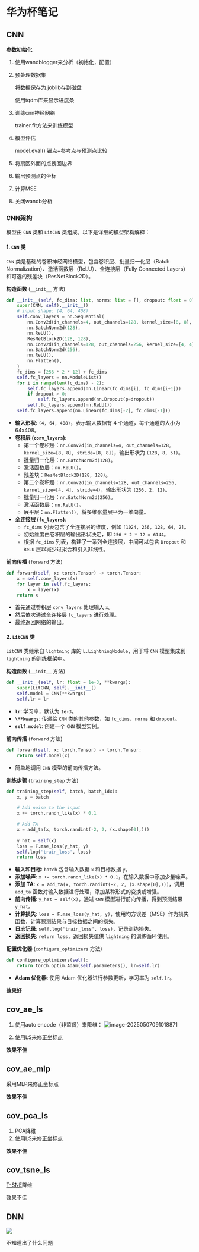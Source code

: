 # 华为杯笔记

## CNN

**参数初始化**

1. 使用wandblogger来分析（初始化，配置）

2. 预处理数据集

   将数据保存为.joblib存到磁盘

   使用tqdm库来显示进度条

3. 训练cnn神经网络

   trainer.fit方法来训练模型

4. 模型评估

   model.eval()
   锚点+参考点与预测点比较

5. 将扇区外面的点拽回边界
6. 输出预测点的坐标
7. 计算MSE
8. 关闭wandb分析

### CNN架构

模型由 `CNN` 类和 `LitCNN` 类组成。以下是详细的模型架构解释：

#### 1. `CNN` 类

`CNN` 类是基础的卷积神经网络模型，包含卷积层、批量归一化层（Batch Normalization）、激活函数层（ReLU）、全连接层（Fully Connected Layers）和可选的残差块（ResNetBlock2D）。

**构造函数** (`__init__` 方法)

```python
def __init__(self, fc_dims: list, norms: list = [], dropout: float = 0):
    super(CNN, self).__init__()
    # input shape: (4, 64, 408)
    self.conv_layers = nn.Sequential(
        nn.Conv2d(in_channels=4, out_channels=128, kernel_size=[8, 8], stride=[8, 8]), # output shape: (128, 8, 51)
        nn.BatchNorm2d(128),
        nn.ReLU(),
        ResNetBlock2D(128, 128),
        nn.Conv2d(in_channels=128, out_channels=256, kernel_size=[4, 4], stride=4), # output shape: (256, 2, 12)
        nn.BatchNorm2d(256),
        nn.ReLU(),
        nn.Flatten(),
    )
    fc_dims = [256 * 2 * 12] + fc_dims
    self.fc_layers = nn.ModuleList()
    for i in range(len(fc_dims) - 2):
        self.fc_layers.append(nn.Linear(fc_dims[i], fc_dims[i+1]))
        if dropout > 0:
            self.fc_layers.append(nn.Dropout(p=dropout))
        self.fc_layers.append(nn.ReLU())
    self.fc_layers.append(nn.Linear(fc_dims[-2], fc_dims[-1]))
```

- **输入形状**: `(4, 64, 408)`，表示输入数据有 4 个通道，每个通道的大小为 64x408。
- **卷积层 (`conv_layers`)**:
  - 第一个卷积层：`nn.Conv2d(in_channels=4, out_channels=128, kernel_size=[8, 8], stride=[8, 8])`，输出形状为 `(128, 8, 51)`。
  - 批量归一化层：`nn.BatchNorm2d(128)`。
  - 激活函数层：`nn.ReLU()`。
  - 残差块：`ResNetBlock2D(128, 128)`。
  - 第二个卷积层：`nn.Conv2d(in_channels=128, out_channels=256, kernel_size=[4, 4], stride=4)`，输出形状为 `(256, 2, 12)`。
  - 批量归一化层：`nn.BatchNorm2d(256)`。
  - 激活函数层：`nn.ReLU()`。
  - 展平层：`nn.Flatten()`，将多维张量展平为一维向量。
- **全连接层 (`fc_layers`)**:
  - `fc_dims` 列表包含了全连接层的维度，例如 `[1024, 256, 128, 64, 2]`。
  - 初始维度由卷积层的输出形状决定，即 `256 * 2 * 12 = 6144`。
  - 根据 `fc_dims` 列表，构建了一系列全连接层，中间可以包含 `Dropout` 和 `ReLU` 层以减少过拟合和引入非线性。

**前向传播** (`forward` 方法)

```python
def forward(self, x: torch.Tensor) -> torch.Tensor:
    x = self.conv_layers(x)
    for layer in self.fc_layers:
        x = layer(x)
    return x
```

- 首先通过卷积层 `conv_layers` 处理输入 `x`。
- 然后依次通过全连接层 `fc_layers` 进行处理。
- 最终返回网络的输出。

#### 2. `LitCNN` 类

`LitCNN` 类继承自 `lightning` 库的 `L.LightningModule`，用于将 `CNN` 模型集成到 `lightning` 的训练框架中。

**构造函数** (`__init__` 方法)

```python
def __init__(self, lr: float = 1e-3, **kwargs):
    super(LitCNN, self).__init__()
    self.model = CNN(**kwargs)
    self.lr = lr
```

- **`lr`**: 学习率，默认为 `1e-3`。
- **`\**kwargs`**: 传递给 `CNN` 类的其他参数，如 `fc_dims`、`norms` 和 `dropout`。
- **`self.model`**: 创建一个 `CNN` 模型实例。

**前向传播** (`forward` 方法)

```python
def forward(self, x: torch.Tensor) -> torch.Tensor:
    return self.model(x)
```

- 简单地调用 `CNN` 模型的前向传播方法。

**训练步骤** (`training_step` 方法)

```python
def training_step(self, batch, batch_idx):
    x, y = batch

    # Add noise to the input
    x += torch.randn_like(x) * 0.1

    # Add TA
    x = add_ta(x, torch.randint(-2, 2, (x.shape[0],)))
    
    y_hat = self(x)
    loss = F.mse_loss(y_hat, y)
    self.log('train_loss', loss)
    return loss
```

- **输入和目标**: `batch` 包含输入数据 `x` 和目标数据 `y`。
- **添加噪声**: `x += torch.randn_like(x) * 0.1`，在输入数据中添加少量噪声。
- **添加 TA**: `x = add_ta(x, torch.randint(-2, 2, (x.shape[0],)))`，调用 `add_ta` 函数对输入数据进行处理，添加某种形式的变换或增强。
- **前向传播**: `y_hat = self(x)`，通过 `CNN` 模型进行前向传播，得到预测结果 `y_hat`。
- **计算损失**: `loss = F.mse_loss(y_hat, y)`，使用均方误差（MSE）作为损失函数，计算预测结果与目标数据之间的损失。
- **日志记录**: `self.log('train_loss', loss)`，记录训练损失。
- **返回损失**: `return loss`，返回损失值供 `lightning` 的训练循环使用。

**配置优化器** (`configure_optimizers` 方法)

```python
def configure_optimizers(self):
    return torch.optim.Adam(self.parameters(), lr=self.lr)
```

- **Adam 优化器**: 使用 Adam 优化器进行参数更新，学习率为 `self.lr`。

**效果好**

## cov_ae_ls

1. 使用auto encode（非监督）来降维：
   ![image-20250507091018871](./images/image-20250507091018871.png)

2. 使用LS来修正坐标点

**效果不佳**

## cov_ae_mlp

采用MLP来修正坐标点

**效果不佳**

## cov_pca_ls

1. PCA降维
2. 使用LS来修正坐标点

**效果不佳**

## cov_tsne_ls

[T-SNE](https://medium.com/@sachinsoni600517/mastering-t-sne-t-distributed-stochastic-neighbor-embedding-0e365ee898ea)降维

效果不佳

## DNN

![](./images/outfsfput.png)

不知道出了什么问题
